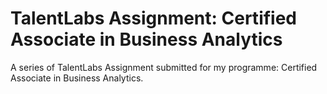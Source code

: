 #  TalentLabs Assignment: Certified Associate in Business Analytics

A series of TalentLabs Assignment submitted for my programme: Certified Associate in Business Analytics.
